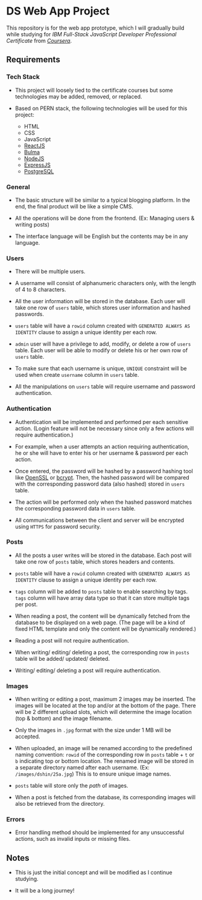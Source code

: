 # DS Web App Project

This repository is for the web app prototype, which I will gradually
build while studying for _IBM Full-Stack JavaScript Developer
Professional Certificate_ from
_[Coursera](https://www.coursera.org/)_.

## Requirements

### Tech Stack

-   This project will loosely tied to the certificate courses but some
    technologies may be added, removed, or replaced.

-   Based on PERN stack, the following technologies will be used for
    this project:

    -   HTML
    -   CSS
    -   JavaScript
    -   [ReactJS](https://react.dev/)
    -   [Bulma](https://bulma.io/)
    -   [NodeJS](https://nodejs.org/)
    -   [ExpressJS](https://expressjs.com/)
    -   [PostgreSQL](https://www.postgresql.org/)

### General

-   The basic structure will be similar to a typical blogging
    platform. In the end, the final product will be like a simple CMS.

-   All the operations will be done from the frontend. (Ex: Managing
    users & writing posts)

-   The interface language will be English but the contents may be in
    any language.

### Users

-   There will be multiple users.

-   A username will consist of alphanumeric characters only, with the
    length of 4 to 8 characters.

-   All the user information will be stored in the database. Each user
    will take one row of `users` table, which stores user information
    and hashed passwords.

-   `users` table will have a `rowid` column created with
    `GENERATED ALWAYS AS IDENTITY` clause to assign a unique identity
    per each row.

-   `admin` user will have a privilege to add, modify, or delete a row
    of `users` table. Each user will be able to modify or delete his
    or her own row of `users` table.

-   To make sure that each username is unique, `UNIQUE` constraint
    will be used when create `username` column in `users` table.

-   All the manipulations on `users` table will require username and
    password authentication.

### Authentication

-   Authentication will be implemented and performed per each
    sensitive action. (Login feature will not be necessary since only
    a few actions will require authentication.)

-   For example, when a user attempts an action requiring
    authentication, he or she will have to enter his or her username &
    password per each action.

-   Once entered, the password will be hashed by a password hashing
    tool like [OpenSSL](https://www.openssl.org/) or
    [bcrypt](https://github.com/kelektiv/node.bcrypt.js/). Then, the
    hashed password will be compared with the corresponding password
    data (also hashed) stored in `users` table.

-   The action will be performed only when the hashed password matches
    the corresponding password data in `users` table.

-   All communications between the client and server will be encrypted
    using `HTTPS` for password security.

### Posts

-   All the posts a user writes will be stored in the database. Each
    post will take one row of `posts` table, which stores headers and
    contents.

-   `posts` table will have a `rowid` column created with
    `GENERATED ALWAYS AS IDENTITY` clause to assign a unique identity
    per each row.

-   `tags` column will be added to `posts` table to enable searching
    by tags. `tags` column will have array data type so that it can
    store multiple tags per post.

-   When reading a post, the content will be dynamically fetched from
    the database to be displayed on a web page. (The page will be a
    kind of fixed HTML template and only the content will be
    dynamically rendered.)

-   Reading a post will not require authentication.

-   When writing/ editing/ deleting a post, the corresponding row in
    `posts` table will be added/ updated/ deleted.

-   Writing/ editing/ deleting a post will require authentication.

### Images

-   When writing or editing a post, maximum 2 images may be inserted.
    The images will be located at the top and/or at the bottom of the
    page. There will be 2 different upload slots, which will determine
    the image location (top & bottom) and the image filename.

-   Only the images in `.jpg` format with the size under 1 MB will be
    accepted.

-   When uploaded, an image will be renamed according to the
    predefined naming convention: `rowid` of the corresponding row in
    `posts` table + `t` or `b` indicating top or bottom location. The
    renamed image will be stored in a separate directory named after
    each username. (Ex: `/images/dshin/25a.jpg`) This is to ensure
    unique image names.

-   `posts` table will store only the _path_ of images.

-   When a post is fetched from the database, its corresponding images
    will also be retrieved from the directory.

### Errors

-   Error handling method should be implemented for any unsuccessful
    actions, such as invalid inputs or missing files.

## Notes

-   This is just the initial concept and will be modified as I
    continue studying.

-   It will be a long journey!
